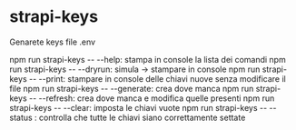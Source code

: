 # strapi-keys
Genarete keys file .env

npm run strapi-keys -- --help: stampa in console la lista dei comandi
npm run strapi-keys -- --dryrun: simula -> stampare in console
npm run strapi-keys -- --print: stampare in console delle chiavi nuove senza modificare il file
npm run strapi-keys -- --generate: crea dove manca
npm run strapi-keys -- --refresh: crea dove manca e modifica quelle presenti
npm run strapi-keys -- --clear: imposta le chiavi vuote
npm run strapi-keys -- --status : controlla che tutte le chiavi siano correttamente settate